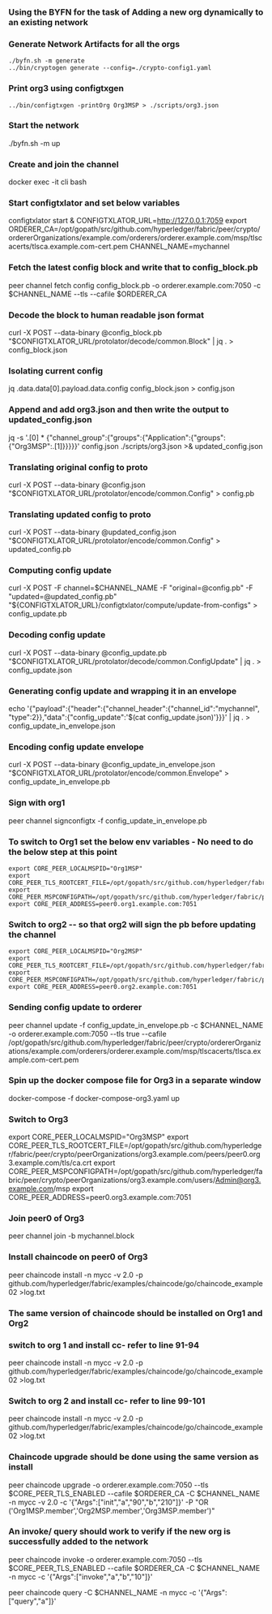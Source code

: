 ### Using the BYFN for the task of Adding a new org dynamically to an existing network

### Generate Network Artifacts for all the orgs
``` 
./byfn.sh -m generate
../bin/cryptogen generate --config=./crypto-config1.yaml 
```

### Print org3 using configtxgen
``` 
../bin/configtxgen -printOrg Org3MSP > ./scripts/org3.json
```

### Start the network
./byfn.sh -m up

### Create and join the channel
docker exec -it cli bash

### Start configtxlator and set below variables

configtxlator start &
CONFIGTXLATOR_URL=http://127.0.0.1:7059
export ORDERER_CA=/opt/gopath/src/github.com/hyperledger/fabric/peer/crypto/ordererOrganizations/example.com/orderers/orderer.example.com/msp/tlscacerts/tlsca.example.com-cert.pem
CHANNEL_NAME=mychannel

### Fetch the latest config block and write that to config_block.pb

peer channel fetch config config_block.pb -o orderer.example.com:7050 -c $CHANNEL_NAME --tls --cafile $ORDERER_CA

### Decode the block to human readable json format

curl -X POST --data-binary @config_block.pb "$CONFIGTXLATOR_URL/protolator/decode/common.Block" | jq . > config_block.json

### Isolating current config

jq .data.data[0].payload.data.config config_block.json > config.json

### Append and add org3.json and then write the output to updated_config.json

jq -s '.[0] * {"channel_group":{"groups":{"Application":{"groups": {"Org3MSP":.[1]}}}}}' config.json ./scripts/org3.json >& updated_config.json

### Translating original config to proto

curl -X POST --data-binary @config.json "$CONFIGTXLATOR_URL/protolator/encode/common.Config" > config.pb

### Translating updated config to proto

curl -X POST --data-binary @updated_config.json "$CONFIGTXLATOR_URL/protolator/encode/common.Config" > updated_config.pb

### Computing config update

curl -X POST -F channel=$CHANNEL_NAME -F "original=@config.pb" -F "updated=@updated_config.pb" "${CONFIGTXLATOR_URL}/configtxlator/compute/update-from-configs" > config_update.pb

### Decoding config update

curl -X POST --data-binary @config_update.pb "$CONFIGTXLATOR_URL/protolator/decode/common.ConfigUpdate" | jq . > config_update.json

### Generating config update and wrapping it in an envelope

echo '{"payload":{"header":{"channel_header":{"channel_id":"mychannel", "type":2}},"data":{"config_update":'$(cat config_update.json)'}}}' | jq . > config_update_in_envelope.json

### Encoding config update envelope

curl -X POST --data-binary @config_update_in_envelope.json "$CONFIGTXLATOR_URL/protolator/encode/common.Envelope" > config_update_in_envelope.pb

### Sign with org1

peer channel signconfigtx -f config_update_in_envelope.pb

### To switch to Org1 set the below env variables - No need to do the below step at this point
```
export CORE_PEER_LOCALMSPID="Org1MSP"
export CORE_PEER_TLS_ROOTCERT_FILE=/opt/gopath/src/github.com/hyperledger/fabric/peer/crypto/peerOrganizations/org1.example.com/peers/peer0.org1.example.com/tls/ca.crt
export CORE_PEER_MSPCONFIGPATH=/opt/gopath/src/github.com/hyperledger/fabric/peer/crypto/peerOrganizations/org1.example.com/users/Admin@org1.example.com/msp
export CORE_PEER_ADDRESS=peer0.org1.example.com:7051
```

### Switch to org2 -- so that org2 will sign the pb before updating the channel
```
export CORE_PEER_LOCALMSPID="Org2MSP"
export CORE_PEER_TLS_ROOTCERT_FILE=/opt/gopath/src/github.com/hyperledger/fabric/peer/crypto/peerOrganizations/org2.example.com/peers/peer0.org2.example.com/tls/ca.crt
export CORE_PEER_MSPCONFIGPATH=/opt/gopath/src/github.com/hyperledger/fabric/peer/crypto/peerOrganizations/org2.example.com/users/Admin@org2.example.com/msp
export CORE_PEER_ADDRESS=peer0.org2.example.com:7051
```

### Sending config update to orderer
peer channel update -f config_update_in_envelope.pb -c $CHANNEL_NAME -o orderer.example.com:7050 --tls true --cafile /opt/gopath/src/github.com/hyperledger/fabric/peer/crypto/ordererOrganizations/example.com/orderers/orderer.example.com/msp/tlscacerts/tlsca.example.com-cert.pem

### Spin up the docker compose file for Org3 in a separate window
docker-compose -f docker-compose-org3.yaml up

### Switch to Org3

export CORE_PEER_LOCALMSPID="Org3MSP"
export CORE_PEER_TLS_ROOTCERT_FILE=/opt/gopath/src/github.com/hyperledger/fabric/peer/crypto/peerOrganizations/org3.example.com/peers/peer0.org3.example.com/tls/ca.crt
export CORE_PEER_MSPCONFIGPATH=/opt/gopath/src/github.com/hyperledger/fabric/peer/crypto/peerOrganizations/org3.example.com/users/Admin@org3.example.com/msp
export CORE_PEER_ADDRESS=peer0.org3.example.com:7051

### Join peer0 of Org3
peer channel join -b mychannel.block

### Install chaincode on peer0 of Org3
peer chaincode install -n mycc -v 2.0 -p github.com/hyperledger/fabric/examples/chaincode/go/chaincode_example02 >log.txt

### The same version of chaincode should be installed on Org1 and Org2
### switch to org 1 and install cc- refer to line 91-94
peer chaincode install -n mycc -v 2.0 -p github.com/hyperledger/fabric/examples/chaincode/go/chaincode_example02 >log.txt

### Switch to org 2 and install cc- refer to line 99-101
peer chaincode install -n mycc -v 2.0 -p github.com/hyperledger/fabric/examples/chaincode/go/chaincode_example02 >log.txt

### Chaincode upgrade should be done using the same version as install
peer chaincode upgrade -o orderer.example.com:7050 --tls $CORE_PEER_TLS_ENABLED --cafile $ORDERER_CA -C $CHANNEL_NAME -n mycc -v 2.0 -c '{"Args":["init","a","90","b","210"]}' -P "OR ('Org1MSP.member','Org2MSP.member','Org3MSP.member')"

### An invoke/ query should work to verify if the new org is successfully added to the network

peer chaincode invoke -o orderer.example.com:7050  --tls $CORE_PEER_TLS_ENABLED --cafile $ORDERER_CA -C $CHANNEL_NAME -n mycc -c '{"Args":["invoke","a","b","10"]}'

peer chaincode query -C $CHANNEL_NAME -n mycc -c '{"Args":["query","a"]}'
